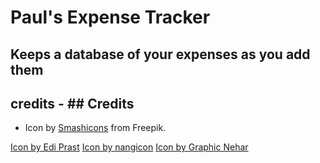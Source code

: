 # Paul's Expense Tracker

## Keeps a database of your expenses as you add them

## credits - ## Credits

- Icon by [Smashicons](https://www.freepik.com/search#uuid=0907adee-8111-4c67-ab08-6abf8c54480b) from Freepik.

<a href="https://www.freepik.com/search">Icon by Edi Prast</a>
<a href="https://www.freepik.com/search">Icon by nangicon</a>
<a href="https://www.freepik.com/search">Icon by Graphic Nehar</a>
